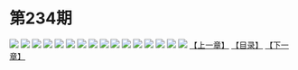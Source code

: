 # 第234期
![](https://mao.mhtupian.com/uploads/img/7563/206407/manhua_12_20151123_2015112306283235754.jpg)
![](https://mao.mhtupian.com/uploads/img/7563/206407/manhua_12_20151123_2015112306283579730.jpg)
![](https://mao.mhtupian.com/uploads/img/7563/206407/manhua_12_20151123_2015112306283957493.jpg)
![](https://mao.mhtupian.com/uploads/img/7563/206407/manhua_12_20151123_2015112306284191658.jpg)
![](https://mao.mhtupian.com/uploads/img/7563/206407/manhua_12_20151123_2015112306284428866.jpg)
![](https://mao.mhtupian.com/uploads/img/7563/206407/manhua_12_20151123_2015112306284750679.jpg)
![](https://mao.mhtupian.com/uploads/img/7563/206407/manhua_12_20151123_2015112306284920769.jpg)
![](https://mao.mhtupian.com/uploads/img/7563/206407/manhua_12_20151123_2015112306285629341.jpg)
![](https://mao.mhtupian.com/uploads/img/7563/206407/manhua_12_20151123_2015112306285955964.jpg)
![](https://mao.mhtupian.com/uploads/img/7563/206407/manhua_12_20151123_2015112306290180776.jpg)
![](https://mao.mhtupian.com/uploads/img/7563/206407/manhua_12_20151123_2015112306290335339.jpg)
![](https://mao.mhtupian.com/uploads/img/7563/206407/manhua_12_20151123_2015112306290579323.jpg)
![](https://mao.mhtupian.com/uploads/img/7563/206407/manhua_12_20151123_2015112306290893556.jpg)
![](https://mao.mhtupian.com/uploads/img/7563/206407/manhua_12_20151123_2015112306291021436.jpg)
![](https://mao.mhtupian.com/uploads/img/7563/206407/manhua_12_20151123_2015112306291139800.jpg)
![](https://mao.mhtupian.com/uploads/img/7563/206407/manhua_12_20151123_2015112306291386420.jpg)
[【上一章】](./49.md)
[【目录】](./READMD.md)
[【下一章】](./51.md)
